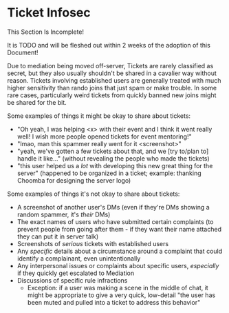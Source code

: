 # Ticket Infosec

<div class="warning">
This Section Is Incomplete! 

It is TODO and will be fleshed out within 2 weeks of the adoption of this Document!
</div>

Due to mediation being moved off-server, Tickets are rarely classified as secret, but they also usually shouldn't be shared in a cavalier way without reason. Tickets involving established users are generally treated with much higher sensitivity than rando joins that just spam or make trouble. In some rare cases, particularly weird tickets from quickly banned new joins might be shared for the bit.

Some examples of things it might be okay to share about tickets:
- "Oh yeah, I was helping \<x\> with their event and I think it went really well! I wish more people opened tickets for event mentoring!"
- "lmao, man this spammer really went for it \<screenshot\>"
- "yeah, we've gotten a few tickets about that, and we \[try to/plan to\] handle it like..." (without revealing the people who made the tickets)
- "this user helped us a *lot* with developing this new great thing for the server" (happened to be organized in a ticket; example: thanking Choomba for designing the server logo)

Some examples of things it's not okay to share about tickets:
- A screenshot of another user's DMs (even if they're DMs showing a random spammer, it's *their* DMs)
- The exact names of users who have submitted certain complaints (to prevent people from going after them - if they want their name attached they can put it in server talk)
- Screenshots of *serious* tickets with established users
- Any *specific* details about a circumstance around a complaint that could identify a complainant, even unintentionally
- Any interpersonal issues or complaints about specific users, *especially* if they quickly get escalated to Mediation
- Discussions of specific rule infractions
  - Exception: if a user was making a scene in the middle of chat, it might be appropriate to give a very quick, low-detail "the user has been muted and pulled into a ticket to address this behavior"